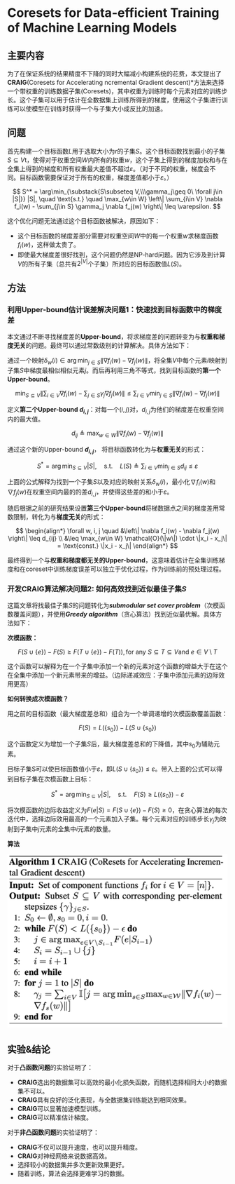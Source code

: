 # Coresets for Data-efficient Training of Machine Learning Models

## 主要内容

为了在保证系统的结果精度不下降的同时大幅减小构建系统的花费，本文提出了**CRAIG**(Coresets for Accelerating ncremental Gradient descent)*方法来选择一个带权重的训练数据子集(Coresets)，其中权重为训练时每个元素对应的训练步长。这个子集可以用于估计在全数据集上训练所得到的梯度，使用这个子集进行训练可以使模型在训练时获得一个与子集大小成反比的加速。

## 问题

首先构建一个目标函数$L$用于选取大小为$r$的子集$S$。这个目标函数找到最小的子集$S \subseteq V$t，使得对于权重空间$W$内所有的权重$w$，这个子集上得到的梯度加权和与在全集上得到的梯度和所有权重最大差值不超过$\varepsilon$。（对于不同的权重，梯度会不同。目标函数需要保证对于所有的权重，梯度差值都小于$\varepsilon$。）

$$
S^* = \arg\min_{\substack{S\subseteq V,\\\gamma_j\geq 0\ \forall j\in |S|}} |S|, \quad \text{s.t.} \quad \max_{w\in W} \left\| \sum_{i\in V} \nabla f_i(w) - \sum_{j\in S} \gamma_j \nabla f_j(w) \right\| \leq \varepsilon.
$$

这个优化问题无法通过这个目标函数被解决，原因如下：

- 这个目标函数的梯度差部分需要对权重空间$W$中的每一个权重$w$求梯度函数$f_i(w)$，这样做太贵了。
- 即使最大梯度差很好找到，这个问题仍然是NP-hard问题。因为它涉及到计算$V$的所有子集（总共有$2^{|V|}$个子集）所对应的目标函数值$L(S)$。

## 方法

### 利用Upper-bound估计误差解决问题1：快速找到目标函数中的梯度差

本文通过不断寻找梯度差的**Upper-bound**，将求梯度差的问题转变为与**权重和梯度无关**的问题。最终可以通过常数级别的计算解决。具体方法如下：

通过一个映射$\delta_w(i) \in \arg\min_{j\in S} \left\|\nabla f_i(w) - \nabla f_j(w)\right\|$，将全集$V$中每个元素$i$映射到子集$S$中梯度最相似相似元素$j$。而后再利用三角不等式，找到目标函数的**第一个Upper-bound**。

$$
\min_{S\subseteq V} \left\| \sum_{i\in V} \nabla f_i(w) - \sum_{j\in S} \gamma_j \nabla f_j(w) \right\| \leq\sum_{i\in V} \min_{j\in S} \left\| \nabla f_i(w) - \nabla f_j(w) \right\|
$$

定义**第二个Upper-bound $d_{i,j}$**：对每一个$(i, j)$对，$d_{i,j}$为他们的梯度差在权重空间内的最大值。

$$
d_{ij} \triangleq \max_{w\in W} \left\| \nabla f_i(w) - \nabla f_j(w) \right\|
$$

通过这个新的Upper-bound **$d_{i,j}$**， 将目标函数转化为与**权重无关**的形式：

$$
S^* = \arg\min_{S\subseteq V} |S|, \quad \text{s.t.} \quad L(S) \triangleq \sum_{i\in V} \min_{j\in S} d_{ij} \leq \varepsilon
$$

上面的公式解释为找到一个子集$S$以及对应的映射关系$\delta_w(i)$，最小化$\nabla f_i(w)$和$\nabla f_j(w)$在权重空间内最的的差$d_{i, j}$，并使得这些差的和小于$\varepsilon$。

随后根据之前的研究结果设置**第三个Upper-bound**将梯数据点之间的梯度差用常数限制，转化为与**梯度无关**的形式：

$$
\begin{align*}
\forall w, i, j \quad &\left\| \nabla f_i(w) - \nabla f_j(w) \right\| \leq d_{ij} \\
&\leq \max_{w\in W} \mathcal{O}(\|w\|) \cdot \|x_i - x_j\| = \text{const.} \|x_i - x_j\|
\end{align*}
$$

最终得到一个与**权重和梯度都无关的Upper-bound**，这意味着估计在全集训练梯度和在coreset中训练梯度误差可以独立于优化过程，作为训练前的预处理过程。

### 开发CRAIG算法解决问题2: 如何高效找到近似最佳子集$S$

这篇文章将找最佳子集$S$的问题转化为***submodular set cover problem***（次模函数覆盖问题），并使用***Greedy  algorithm***（贪心算法）找到近似最优解。具体方法如下：

**次模函数：**

$$
F(S \cup \{e\}) - F(S) \geq F(T \cup \{e\}) - F(T)), \text{for any }S \subseteq T \subseteq V \text{and }e \in V \setminus T
$$

这个函数可以解释为在一个子集中添加一个新的元素对这个函数的增益大于在这个在全集中添加一个新元素带来的增益。（边际递减效应：子集中添加元素的边际效用更高）

**如何转换成次模函数？**

用之前的目标函数（最大梯度差总和）组合为一个单调递增的次模函数覆盖函数：

$$
F(S) = L(\{s_0\}) - L(S \cup \{s_0\})
$$

这个函数定义为增加一个子集$S$后，最大梯度差总和的下降值，其中$s_0$为辅助元素。

目标子集S可以使目标函数值小于$\varepsilon$，即$L(S \cup \{s_0\}) \leq \varepsilon$。带入上面的公式可以得到目标子集在次模函数上目标：

$$
S^* = \arg\min_{S\subseteq V} |S|, \quad \text{s.t.} \quad F(S) \geq L(\{s_0\}) - \varepsilon
$$

将次模函数的边际收益定义为$F(e|S) = F(S \cup \{e\}) - F(S) \geq 0$，在贪心算法的每次迭代中，选择边际效用最高的一个元素加入子集。每个元素对应的训练步长$\gamma_j$为映射到子集中$j$元素的全集中$i$元素的数量。

**算法**

![algorithm](https://raw.githubusercontent.com/YuqiPeng77/MyNotes/main/Coresets%20for%20Data-efficient%20Training%20of%20Machine%20Learning%20Models/algorithm.png)



## 实验&结论

对于**凸函数问题**的实验证明了：

- **CRAIG**选出的数据集可以高效的最小化损失函数，而随机选择相同大小的数据集不可以。
- **CRAIG**具有良好的泛化表现，与全数据集训练能达到相同效果。
- **CRAIG**可以显著加速模型训练。
- **CRAIG**可以精准估计梯度。

对于**非凸函数问题**的实验证明了：

- **CRAIG**不仅可以提升速度，也可以提升精度。
- **CRAIG**对神经网络来说数据高效。
- 选择较小的数据集并多次更新效果更好。
- 随着训练，算法会选择更难学习的数据。
